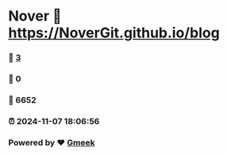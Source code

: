 # Nover :link: https://NoverGit.github.io/blog 
### :page_facing_up: [3](https://NoverGit.github.io/blog/tag.html) 
### :speech_balloon: 0 
### :hibiscus: 6652 
### :alarm_clock: 2024-11-07 18:06:56 
### Powered by :heart: [Gmeek](https://github.com/Meekdai/Gmeek)
